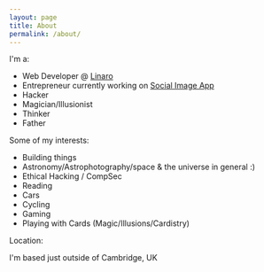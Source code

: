 ```yaml
---
layout: page
title: About
permalink: /about/
---
```

I'm a:

- Web Developer @ [Linaro](https://www.linaro.org/)
- Entrepreneur currently working on [Social Image App](https://www.socialimage.app)
- Hacker
- Magician/Illusionist
- Thinker
- Father

Some of my interests:

- Building things
- Astronomy/Astrophotography/space & the universe in general :)
- Ethical Hacking / CompSec
- Reading
- Cars
- Cycling
- Gaming
- Playing with Cards (Magic/Illusions/Cardistry)

Location:

I'm based just outside of Cambridge, UK
